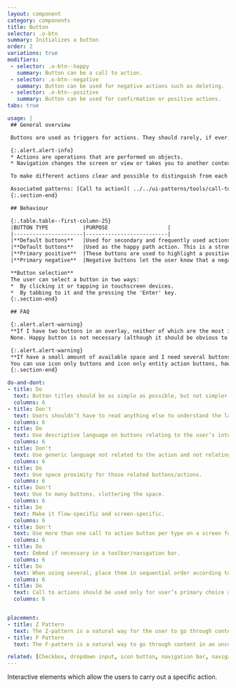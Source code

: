 ```yaml
---
layout: component
category: components
title: Button
selector: .o-btn
summary: Initializes a button
order: 2
variations: true
modifiers:
 - selector: .o-btn--happy
   summary: Button can be a call to action.
 - selector: .o-btn--negative
   summary: Button can be used for negative actions such as deleting.
 - selector: .o-btn--positive
   summary: Button can be used for confirmation or positive actions.
tabs: true

usage: |
 ## General overview

 Buttons are used as triggers for actions. They should rarely, if ever, be used for navigation. Instead use Links because it takes users to a new page and is not associated with actions.

 {:.alert.alert-info}
 * Actions are operations that are performed on objects.
 * Navigation changes the screen or view or takes you to another context in the application.

 To make different actions clear and possible to distinguish from each other we have different types of buttons. Button size, colours, labels and location varies with the purpose and importance they have in relation to the task. Buttons are one of the most important signals to the users according to how to complete the task and should be used consistently. What actions the user can perform varies per actual workflow. Each page might have one or two primary buttons. Any remaining call-to-action are represented as secondary (default).

 Associated patterns: [Call to action]( ../../ui-patterns/tools/call-to-action-button/), [Forms]( ../../ui-patterns/forms/), [Tools]( ../../ui-patterns/tools/).
 {:.section-end}

 ## Behaviour

 {:.table.table--first-column-25}
 |BUTTON TYPE           |PURPOSE                   |
 |----------------------|--------------------------|
 |**Default buttons**   |Used for secondary and frequently used actions that compliments a primary action. They also reduce visual noise when there are many action of equal importance on the page.|
 |**Default buttons**   |Used as the happy path action. This is a strong [call to action]( ../../ui-patterns/tools/call-to-action-button/) and is always the first button in the action panel.|
 |**Primary positive**  |These buttons are used to highlight a positive action when it’s important that the user is notified. Used as [call to action]( ../../ui-patterns/tools/call-to-action-button/) for confirmation for [checkouts](../../ui-patterns/forms/checkout/).|
 |**Primary negative**  |Negative buttons let the user know that a negative action is going to happen. |

 **Button selection**  
 The user can select a button in two ways:
 *	By clicking it or tapping in touchscreen devices.
 *	By tabbing to it and the pressing the 'Enter' key.
 {:.section-end}

 ## FAQ

 {:.alert.alert-warning}
 **If I have two buttons in an overlay, neither of which are the most important action for the user. Which one should be Happy?**  
 None. Happy button is not necessary (although it should be obvious to the user what they should do next).

 {:.alert.alert-warning}
 **If have a small amount of available space and I need several buttons next to each other. Can I drop the labels?**  
 You can use icon only buttons and icon only entity action buttons, however these should be used sparingly and where the icon is reasonably obvious (for example the cog or add icons). Using a label and icon is preferred over using an icon alone.
 {:.section-end}

do-and-dont:
- title: Do
  text: Button titles should be as simple as possible, but not simpler. Try not to use more than two/three words.
  columns: 6
- title: Don't
  text: Users shouldn’t have to read anything else to understand the label.
  columns: 6
- title: Do
  text: Use descriptive language on buttons relating to the user’s intent. Generally use verbs that describes the call to action.
  columns: 6
- title: Don't
  text: Use generic language not related to the action and not relating to the intent of the user.
  columns: 6
- title: Do
  text: Use space proximity for those related buttons/actions.
  columns: 6
- title: Don't
  text: Use to many buttons, cluttering the space.
  columns: 6
- title: Do
  text: Make it flow-specific and screen-specific.
  columns: 6
- title: Don't
  text: Use more than one call to action button per type on a screen for minor actions.
  columns: 6
- title: Do
  text: Embed if necessary in a toolbar/navigation bar.
  columns: 6
- title: Do
  text: When using several, place them in sequential order according to the user flow.
  columns: 6
- title: Do
  text: Call to actions should be used only for user’s primary choice and when neccesary.
  columns: 6


placement:
- title: Z Pattern
  text: The Z-pattern is a natural way for the user to go through content within a constrained container and when tasks are oriented from the top-left and ending with a primary call to action on the right bottom side of the container.
- title: F Pattern
  text: The F-pattern is a natural way to go through content in an unconstrained container, such as a form on the page itself. The user will go through the content line-by-line, arriving at a call to action at the end.

related: [Checkbox, dropdown input, icon button, navigation bar, navigation side drawer, modal, radio button, range slider, switch]
---
```

Interactive elements which allow the users to carry out a specific action.
